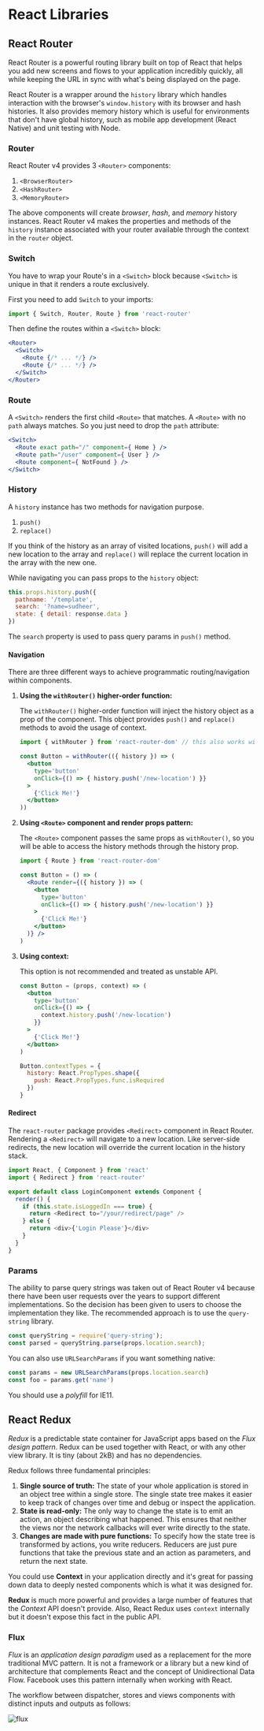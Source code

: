 # React Libraries

## React Router
React Router is a powerful routing library built on top of React that helps you add new screens and flows to your 
application incredibly quickly, all while keeping the URL in sync with what's being displayed on the page.

React Router is a wrapper around the `history` library which handles interaction with the browser's `window.history` with its browser and hash histories. It also provides memory history which is useful for environments that don't have global history, such as mobile app development (React Native) and unit testing with Node.

### Router
React Router v4 provides 3 `<Router>` components:

 1. `<BrowserRouter>`
 2. `<HashRouter>`
 3. `<MemoryRouter>`

The above components will create *browser*, *hash*, and *memory* history instances. React Router v4 makes the properties and methods of the `history` instance associated with your router available through the context in the `router` object.

### Switch
You have to wrap your Route's in a `<Switch>` block because `<Switch>` is unique in that it renders a route exclusively.

First you need to add `Switch` to your imports:

```javascript
import { Switch, Router, Route } from 'react-router'
```

Then define the routes within a `<Switch>` block:

```jsx harmony
<Router>
  <Switch>
    <Route {/* ... */} />
    <Route {/* ... */} />
  </Switch>
</Router>
```

### Route
A `<Switch>` renders the first child `<Route>` that matches. A `<Route>` with no `path` always matches. So you just need
to drop the `path` attribute:

```jsx harmony
<Switch>
  <Route exact path="/" component={ Home } />
  <Route path="/user" component={ User } />
  <Route component={ NotFound } />
</Switch>
```

### History
A `history` instance has two methods for navigation purpose.

1. `push()`
2. `replace()`

If you think of the history as an array of visited locations, `push()` will add a new location to the array and `replace()` will replace the current location in the array with the new one.

While navigating you can pass props to the `history` object:

```javascript
this.props.history.push({
  pathname: '/template',
  search: '?name=sudheer',
  state: { detail: response.data }
})
```

The `search` property is used to pass query params in `push()` method.

#### Navigation
There are three different ways to achieve programmatic routing/navigation within components.

 1. **Using the `withRouter()` higher-order function:**

     The `withRouter()` higher-order function will inject the history object as a prop of the component. This object provides `push()` and `replace()` methods to avoid the usage of context.

     ```jsx harmony
     import { withRouter } from 'react-router-dom' // this also works with 'react-router-native'

     const Button = withRouter(({ history }) => (
       <button
         type='button'
         onClick={() => { history.push('/new-location') }}
       >
         {'Click Me!'}
       </button>
     ))
     ```

 2. **Using `<Route>` component and render props pattern:**

     The `<Route>` component passes the same props as `withRouter()`, so you will be able to access the history methods through the history prop.

     ```jsx harmony
     import { Route } from 'react-router-dom'

     const Button = () => (
       <Route render={({ history }) => (
         <button
           type='button'
           onClick={() => { history.push('/new-location') }}
         >
           {'Click Me!'}
         </button>
       )} />
     )
     ```

 3. **Using context:**

     This option is not recommended and treated as unstable API.

     ```jsx harmony
     const Button = (props, context) => (
       <button
         type='button'
         onClick={() => {
           context.history.push('/new-location')
         }}
       >
         {'Click Me!'}
       </button>
     )

     Button.contextTypes = {
       history: React.PropTypes.shape({
         push: React.PropTypes.func.isRequired
       })
     }
     ```

#### Redirect
The `react-router` package provides `<Redirect>` component in React Router. Rendering a `<Redirect>` will navigate to a new location. Like server-side redirects, the new location will override the current location in the history stack.

 ```javascript
 import React, { Component } from 'react'
 import { Redirect } from 'react-router'

 export default class LoginComponent extends Component {
   render() {
     if (this.state.isLoggedIn === true) {
       return <Redirect to="/your/redirect/page" />
     } else {
       return <div>{'Login Please'}</div>
     }
   }
 }
 ```

### Params
The ability to parse query strings was taken out of React Router v4 because there have been user requests over the years
to support different implementations. So the decision has been given to users to choose the implementation they like. 
The recommended approach is to use the `query-string` library.

```javascript
const queryString = require('query-string');
const parsed = queryString.parse(props.location.search);
```

You can also use `URLSearchParams` if you want something native:

```javascript
const params = new URLSearchParams(props.location.search)
const foo = params.get('name')
```

You should use a *polyfill* for IE11.

## React Redux
*Redux* is a predictable state container for JavaScript apps based on the *Flux design pattern*. Redux can be used 
together with React, or with any other view library. It is tiny (about 2kB) and has no dependencies.

Redux follows three fundamental principles:

1. **Single source of truth:** The state of your whole application is stored in an object tree within a single store. The single state tree makes it easier to keep track of changes over time and debug or inspect the application.
2. **State is read-only:** The only way to change the state is to emit an action, an object describing what happened. This ensures that neither the views nor the network callbacks will ever write directly to the state.
3. **Changes are made with pure functions:** To specify how the state tree is transformed by actions, you write reducers. Reducers are just pure functions that take the previous state and an action as parameters, and return the next state.



You could use **Context** in your application directly and it's great for passing down data to deeply nested components
which is what it was designed for.

**Redux** is much more powerful and provides a large number of features that the *Context* API doesn't provide. Also,
React Redux uses `context` internally but it doesn't expose this fact in the public API.

### Flux
*Flux* is an *application design paradigm* used as a replacement for the more traditional MVC pattern. It is not a framework or a library but a new kind of architecture that complements React and the concept of Unidirectional Data Flow. Facebook uses this pattern internally when working with React.

The workflow between dispatcher, stores and views components with distinct inputs and outputs as follows:

![flux](https://raw.githubusercontent.com/sudheerj/reactjs-interview-questions/master/images/flux.png)

